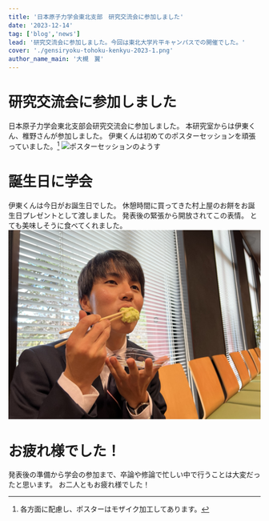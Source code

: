 ```yaml
---
title: '日本原子力学会東北支部　研究交流会に参加しました'
date: '2023-12-14'
tag: ['blog','news']
lead: '研究交流会に参加しました。今回は東北大学片平キャンパスでの開催でした。'
cover: './gensiryoku-tohoku-kenkyu-2023-1.png'
author_name_main: '大槻　翼'
---
```


# 研究交流会に参加しました
日本原子力学会東北支部会研究交流会に参加しました。
本研究室からは伊東くん、椎野さんが参加しました。
伊東くんは初めてのポスターセッションを頑張っていました。[^1]
![ポスターセッションのようす](./gensiryoku-tohoku-kenkyu-2023-1.png)
[^1]:各方面に配慮し、ポスターはモザイク加工してあります。

# 誕生日に学会
伊東くんは今日がお誕生日でした。
休憩時間に買ってきた村上屋のお餅をお誕生日プレゼントとして渡しました。
発表後の緊張から開放されてこの表情。
とても美味しそうに食べてくれました。
![おもちを食べる人](./gensiryoku-tohoku-kenkyu-2023-2.jpeg)

# お疲れ様でした！
発表後の準備から学会の参加まで、卒論や修論で忙しい中で行うことは大変だったと思います。
お二人ともお疲れ様でした！
